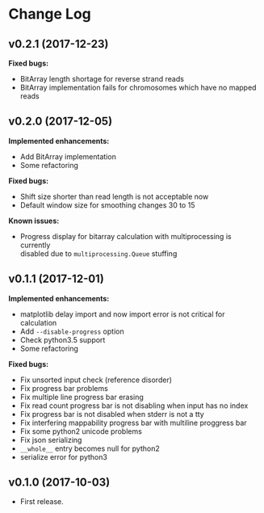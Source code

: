 # Change Log

## v0.2.1 (2017-12-23)
**Fixed bugs:**
- BitArray length shortage for reverse strand reads
- BitArray implementation fails for chromosomes which have no mapped reads

## v0.2.0 (2017-12-05)
**Implemented enhancements:**
- Add BitArray implementation
- Some refactoring

**Fixed bugs:**
- Shift size shorter than read length is not acceptable now
- Default window size for smoothing changes 30 to 15

**Known issues:**
- Progress display for bitarray calculation with multiprocessing is currently  
  disabled due to `multiprocessing.Queue` stuffing

## v0.1.1 (2017-12-01)
**Implemented enhancements:**
- matplotlib delay import and now import error is not critical for calculation
- Add `--disable-progress` option
- Check python3.5 support
- Some refactoring

**Fixed bugs:**
- Fix unsorted input check (reference disorder)
- Fix progress bar problems
 - Fix multiple line progress bar erasing
 - Fix read count progress bar is not disabling when input has no index
 - Fix progress bar is not disabled when stderr is not a tty
 - Fix interfering mappability progress bar with multiline proggress bar
- Fix some python2 unicode problems
- Fix json serializing
 - `__whole__` entry becomes null for python2
 - serialize error for python3

## v0.1.0 (2017-10-03)
- First release.
